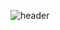 
![header](https://capsule-render.vercel.app/api?type=rect&color=DCCBED&height=250&section=header&text=HyoJin%20SHIN&fontSize=90&animation=fadeIn&fontAlignY=38&desc=%20&descAlignY=62&descAlign=62)
